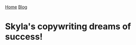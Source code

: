 [Home](https://sfrench01.github.io/CopywritingTales/index.html)						[Blog](https://sfrench01.github.io/CopywritingTales/blog.html)
# Skyla's copywriting dreams of success!
